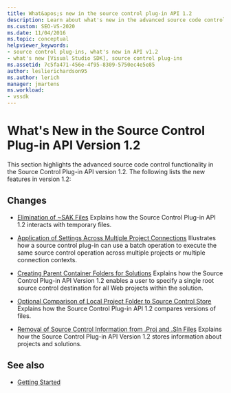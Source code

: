 ```yaml
---
title: What&apos;s new in the source control plug-in API 1.2
description: Learn about what's new in the advanced source code control functionality in the Source Control Plug-in API version 1.2.
ms.custom: SEO-VS-2020
ms.date: 11/04/2016
ms.topic: conceptual
helpviewer_keywords:
- source control plug-ins, what's new in API v1.2
- what's new [Visual Studio SDK], source control plug-ins
ms.assetid: 7c5fa471-456e-4f95-8309-5750ec4e5e85
author: leslierichardson95
ms.author: lerich
manager: jmartens
ms.workload:
- vssdk
---
```

# What&#39;s New in the Source Control Plug-in API Version 1.2
This section highlights the advanced source code control functionality in the Source Control Plug-in API version 1.2. The following lists the new features in version 1.2:

## Changes
- [Elimination of ~SAK Files](../../extensibility/internals/elimination-of-tilde-sak-files.md)
 Explains how the Source Control Plug-in API 1.2 interacts with temporary files.

- [Application of Settings Across Multiple Project Connections](../../extensibility/internals/application-of-settings-across-multiple-project-connections.md)
 Illustrates how a source control plug-in can use a batch operation to execute the same source control operation across multiple projects or multiple connection contexts.

- [Creating Parent Container Folders for Solutions](../../extensibility/internals/creating-parent-container-folders-for-solutions.md)
 Explains how the Source Control Plug-in API Version 1.2 enables a user to specify a single root source control destination for all Web projects within the solution.

- [Optional Comparison of Local Project Folder to Source Control Store](../../extensibility/internals/optional-comparison-of-local-project-folder-to-source-control-store.md)
 Explains how the Source Control Plug-in API 1.2 compares versions of files.

- [Removal of Source Control Information from .Proj and .Sln Files](../../extensibility/internals/removal-of-source-control-information-from-dot-proj-and-dot-sln-files.md)
 Explains how the Source Control Plug-in API Version 1.2 stores information about projects and solutions.

## See also
- [Getting Started](../../extensibility/internals/getting-started-with-source-control-plug-ins.md)
